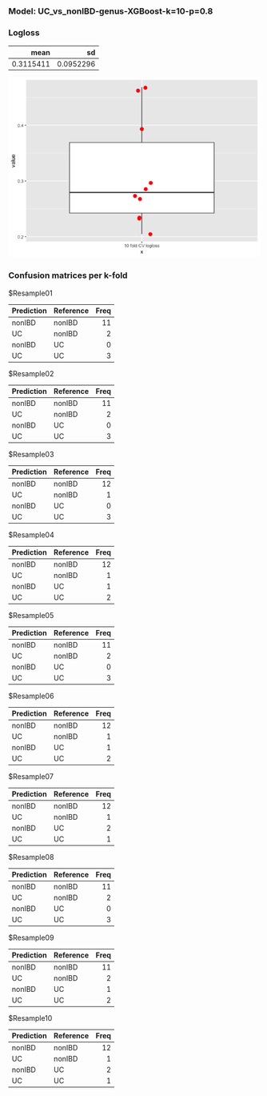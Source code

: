 ### Model: UC\_vs\_nonIBD-genus-XGBoost-k=10-p=0.8

### Logloss

<table>
<thead>
<tr class="header">
<th style="text-align: right;">mean</th>
<th style="text-align: right;">sd</th>
</tr>
</thead>
<tbody>
<tr class="odd">
<td style="text-align: right;">0.3115411</td>
<td style="text-align: right;">0.0952296</td>
</tr>
</tbody>
</table>

![](UC_vs_nonIBD_XGBoost_genus_10_0.8_files/figure-markdown_strict/unnamed-chunk-2-1.png)

### Confusion matrices per k-fold

$Resample01

<table>
<thead>
<tr class="header">
<th style="text-align: left;">Prediction</th>
<th style="text-align: left;">Reference</th>
<th style="text-align: right;">Freq</th>
</tr>
</thead>
<tbody>
<tr class="odd">
<td style="text-align: left;">nonIBD</td>
<td style="text-align: left;">nonIBD</td>
<td style="text-align: right;">11</td>
</tr>
<tr class="even">
<td style="text-align: left;">UC</td>
<td style="text-align: left;">nonIBD</td>
<td style="text-align: right;">2</td>
</tr>
<tr class="odd">
<td style="text-align: left;">nonIBD</td>
<td style="text-align: left;">UC</td>
<td style="text-align: right;">0</td>
</tr>
<tr class="even">
<td style="text-align: left;">UC</td>
<td style="text-align: left;">UC</td>
<td style="text-align: right;">3</td>
</tr>
</tbody>
</table>

$Resample02

<table>
<thead>
<tr class="header">
<th style="text-align: left;">Prediction</th>
<th style="text-align: left;">Reference</th>
<th style="text-align: right;">Freq</th>
</tr>
</thead>
<tbody>
<tr class="odd">
<td style="text-align: left;">nonIBD</td>
<td style="text-align: left;">nonIBD</td>
<td style="text-align: right;">11</td>
</tr>
<tr class="even">
<td style="text-align: left;">UC</td>
<td style="text-align: left;">nonIBD</td>
<td style="text-align: right;">2</td>
</tr>
<tr class="odd">
<td style="text-align: left;">nonIBD</td>
<td style="text-align: left;">UC</td>
<td style="text-align: right;">0</td>
</tr>
<tr class="even">
<td style="text-align: left;">UC</td>
<td style="text-align: left;">UC</td>
<td style="text-align: right;">3</td>
</tr>
</tbody>
</table>

$Resample03

<table>
<thead>
<tr class="header">
<th style="text-align: left;">Prediction</th>
<th style="text-align: left;">Reference</th>
<th style="text-align: right;">Freq</th>
</tr>
</thead>
<tbody>
<tr class="odd">
<td style="text-align: left;">nonIBD</td>
<td style="text-align: left;">nonIBD</td>
<td style="text-align: right;">12</td>
</tr>
<tr class="even">
<td style="text-align: left;">UC</td>
<td style="text-align: left;">nonIBD</td>
<td style="text-align: right;">1</td>
</tr>
<tr class="odd">
<td style="text-align: left;">nonIBD</td>
<td style="text-align: left;">UC</td>
<td style="text-align: right;">0</td>
</tr>
<tr class="even">
<td style="text-align: left;">UC</td>
<td style="text-align: left;">UC</td>
<td style="text-align: right;">3</td>
</tr>
</tbody>
</table>

$Resample04

<table>
<thead>
<tr class="header">
<th style="text-align: left;">Prediction</th>
<th style="text-align: left;">Reference</th>
<th style="text-align: right;">Freq</th>
</tr>
</thead>
<tbody>
<tr class="odd">
<td style="text-align: left;">nonIBD</td>
<td style="text-align: left;">nonIBD</td>
<td style="text-align: right;">12</td>
</tr>
<tr class="even">
<td style="text-align: left;">UC</td>
<td style="text-align: left;">nonIBD</td>
<td style="text-align: right;">1</td>
</tr>
<tr class="odd">
<td style="text-align: left;">nonIBD</td>
<td style="text-align: left;">UC</td>
<td style="text-align: right;">1</td>
</tr>
<tr class="even">
<td style="text-align: left;">UC</td>
<td style="text-align: left;">UC</td>
<td style="text-align: right;">2</td>
</tr>
</tbody>
</table>

$Resample05

<table>
<thead>
<tr class="header">
<th style="text-align: left;">Prediction</th>
<th style="text-align: left;">Reference</th>
<th style="text-align: right;">Freq</th>
</tr>
</thead>
<tbody>
<tr class="odd">
<td style="text-align: left;">nonIBD</td>
<td style="text-align: left;">nonIBD</td>
<td style="text-align: right;">11</td>
</tr>
<tr class="even">
<td style="text-align: left;">UC</td>
<td style="text-align: left;">nonIBD</td>
<td style="text-align: right;">2</td>
</tr>
<tr class="odd">
<td style="text-align: left;">nonIBD</td>
<td style="text-align: left;">UC</td>
<td style="text-align: right;">0</td>
</tr>
<tr class="even">
<td style="text-align: left;">UC</td>
<td style="text-align: left;">UC</td>
<td style="text-align: right;">3</td>
</tr>
</tbody>
</table>

$Resample06

<table>
<thead>
<tr class="header">
<th style="text-align: left;">Prediction</th>
<th style="text-align: left;">Reference</th>
<th style="text-align: right;">Freq</th>
</tr>
</thead>
<tbody>
<tr class="odd">
<td style="text-align: left;">nonIBD</td>
<td style="text-align: left;">nonIBD</td>
<td style="text-align: right;">12</td>
</tr>
<tr class="even">
<td style="text-align: left;">UC</td>
<td style="text-align: left;">nonIBD</td>
<td style="text-align: right;">1</td>
</tr>
<tr class="odd">
<td style="text-align: left;">nonIBD</td>
<td style="text-align: left;">UC</td>
<td style="text-align: right;">1</td>
</tr>
<tr class="even">
<td style="text-align: left;">UC</td>
<td style="text-align: left;">UC</td>
<td style="text-align: right;">2</td>
</tr>
</tbody>
</table>

$Resample07

<table>
<thead>
<tr class="header">
<th style="text-align: left;">Prediction</th>
<th style="text-align: left;">Reference</th>
<th style="text-align: right;">Freq</th>
</tr>
</thead>
<tbody>
<tr class="odd">
<td style="text-align: left;">nonIBD</td>
<td style="text-align: left;">nonIBD</td>
<td style="text-align: right;">12</td>
</tr>
<tr class="even">
<td style="text-align: left;">UC</td>
<td style="text-align: left;">nonIBD</td>
<td style="text-align: right;">1</td>
</tr>
<tr class="odd">
<td style="text-align: left;">nonIBD</td>
<td style="text-align: left;">UC</td>
<td style="text-align: right;">2</td>
</tr>
<tr class="even">
<td style="text-align: left;">UC</td>
<td style="text-align: left;">UC</td>
<td style="text-align: right;">1</td>
</tr>
</tbody>
</table>

$Resample08

<table>
<thead>
<tr class="header">
<th style="text-align: left;">Prediction</th>
<th style="text-align: left;">Reference</th>
<th style="text-align: right;">Freq</th>
</tr>
</thead>
<tbody>
<tr class="odd">
<td style="text-align: left;">nonIBD</td>
<td style="text-align: left;">nonIBD</td>
<td style="text-align: right;">11</td>
</tr>
<tr class="even">
<td style="text-align: left;">UC</td>
<td style="text-align: left;">nonIBD</td>
<td style="text-align: right;">2</td>
</tr>
<tr class="odd">
<td style="text-align: left;">nonIBD</td>
<td style="text-align: left;">UC</td>
<td style="text-align: right;">0</td>
</tr>
<tr class="even">
<td style="text-align: left;">UC</td>
<td style="text-align: left;">UC</td>
<td style="text-align: right;">3</td>
</tr>
</tbody>
</table>

$Resample09

<table>
<thead>
<tr class="header">
<th style="text-align: left;">Prediction</th>
<th style="text-align: left;">Reference</th>
<th style="text-align: right;">Freq</th>
</tr>
</thead>
<tbody>
<tr class="odd">
<td style="text-align: left;">nonIBD</td>
<td style="text-align: left;">nonIBD</td>
<td style="text-align: right;">11</td>
</tr>
<tr class="even">
<td style="text-align: left;">UC</td>
<td style="text-align: left;">nonIBD</td>
<td style="text-align: right;">2</td>
</tr>
<tr class="odd">
<td style="text-align: left;">nonIBD</td>
<td style="text-align: left;">UC</td>
<td style="text-align: right;">1</td>
</tr>
<tr class="even">
<td style="text-align: left;">UC</td>
<td style="text-align: left;">UC</td>
<td style="text-align: right;">2</td>
</tr>
</tbody>
</table>

$Resample10

<table>
<thead>
<tr class="header">
<th style="text-align: left;">Prediction</th>
<th style="text-align: left;">Reference</th>
<th style="text-align: right;">Freq</th>
</tr>
</thead>
<tbody>
<tr class="odd">
<td style="text-align: left;">nonIBD</td>
<td style="text-align: left;">nonIBD</td>
<td style="text-align: right;">12</td>
</tr>
<tr class="even">
<td style="text-align: left;">UC</td>
<td style="text-align: left;">nonIBD</td>
<td style="text-align: right;">1</td>
</tr>
<tr class="odd">
<td style="text-align: left;">nonIBD</td>
<td style="text-align: left;">UC</td>
<td style="text-align: right;">2</td>
</tr>
<tr class="even">
<td style="text-align: left;">UC</td>
<td style="text-align: left;">UC</td>
<td style="text-align: right;">1</td>
</tr>
</tbody>
</table>

